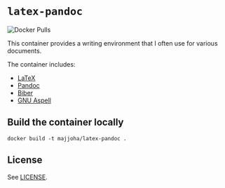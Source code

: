 # `latex-pandoc`
![Docker Pulls](https://img.shields.io/docker/pulls/majjoha/latex-pandoc.svg)

This container provides a writing environment that I often use for various
documents.

The container includes:
- [LaTeX](https://www.latex-project.org)
- [Pandoc](https://pandoc.org)
- [Biber](http://biblatex-biber.sourceforge.net)
- [GNU Aspell](http://aspell.net)

## Build the container locally
```
docker build -t majjoha/latex-pandoc .
```

## License
See [LICENSE](https://github.com/majjoha/containers/blob/master/LICENSE).
